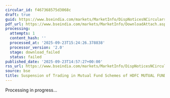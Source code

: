 ```yaml
---
circular_id: f467368575d3068c
draft: true
guid: https://www.bseindia.com/markets/MarketInfo/DispNoticesNCirculars.aspx?Noticeid={910209FA-328F-45C3-8553-6D1E1902CDBA}&noticeno=20250923-75&dt=09/23/2025&icount=75&totcount=78&flag=0
pdf_url: https://www.bseindia.com/markets/MarketInfo/DownloadAttach.aspx?id=20250923-75&attachedId=
processing:
  attempts: 1
  content_hash: ''
  processed_at: '2025-09-23T15:24:26.378838'
  processor_version: '2.0'
  stage: download_failed
  status: failed
published_date: '2025-09-23T14:57:27+00:00'
rss_url: https://www.bseindia.com/markets/MarketInfo/DispNoticesNCirculars.aspx?Noticeid={910209FA-328F-45C3-8553-6D1E1902CDBA}&noticeno=20250923-75&dt=09/23/2025&icount=75&totcount=78&flag=0
source: bse
title: Suspension of Trading in Mutual Fund Schemes of HDFC MUTUAL FUND
---
```


Processing in progress...